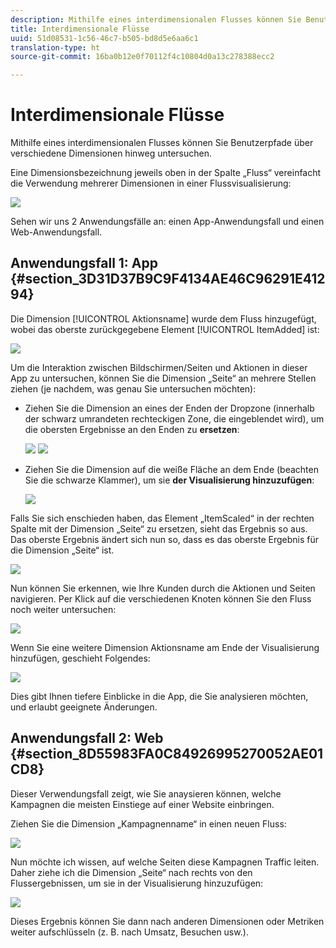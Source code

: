 ```yaml
---
description: Mithilfe eines interdimensionalen Flusses können Sie Benutzerpfade über verschiedene Dimensionen hinweg untersuchen.
title: Interdimensionale Flüsse
uuid: 51d08531-1c56-46c7-b505-bd8d5e6aa6c1
translation-type: ht
source-git-commit: 16ba0b12e0f70112f4c10804d0a13c278388ecc2

---
```



# Interdimensionale Flüsse

Mithilfe eines interdimensionalen Flusses können Sie Benutzerpfade über verschiedene Dimensionen hinweg untersuchen.

Eine Dimensionsbezeichnung jeweils oben in der Spalte „Fluss“ vereinfacht die Verwendung mehrerer Dimensionen in einer Flussvisualisierung:

![](assets/flow.png)

Sehen wir uns 2 Anwendungsfälle an: einen App-Anwendungsfall und einen Web-Anwendungsfall.

## Anwendungsfall 1: App {#section_3D31D37B9C9F4134AE46C96291E41294}

Die Dimension [!UICONTROL Aktionsname] wurde dem Fluss hinzugefügt, wobei das oberste zurückgegebene Element [!UICONTROL ItemAdded] ist:

![](assets/multi-dimensional-flow.png)

Um die Interaktion zwischen Bildschirmen/Seiten und Aktionen in dieser App zu untersuchen, können Sie die Dimension „Seite“ an mehrere Stellen ziehen (je nachdem, was genau Sie untersuchen möchten):

* Ziehen Sie die Dimension an eines der Enden der Dropzone (innerhalb der schwarz umrandeten rechteckigen Zone, die eingeblendet wird), um die obersten Ergebnisse an den Enden zu **ersetzen**:

   ![](assets/multi-dimensional-flow2.png) ![](assets/multi-dimensional-flow3.png)

* Ziehen Sie die Dimension auf die weiße Fläche an dem Ende (beachten Sie die schwarze Klammer), um sie **der Visualisierung hinzuzufügen**:

   ![](assets/multi-dimensional-flow4.png)

Falls Sie sich enschieden haben, das Element „ItemScaled“ in der rechten Spalte mit der Dimension „Seite“ zu ersetzen, sieht das Ergebnis so aus. Das oberste Ergebnis ändert sich nun so, dass es das oberste Ergebnis für die Dimension „Seite“ ist.

![](assets/multi-dimensional-flow5.png)

Nun können Sie erkennen, wie Ihre Kunden durch die Aktionen und Seiten navigieren. Per Klick auf die verschiedenen Knoten können Sie den Fluss noch weiter untersuchen:

![](assets/multi-dimensional-flow6.png)

Wenn Sie eine weitere Dimension Aktionsname am Ende der Visualisierung hinzufügen, geschieht Folgendes:

![](assets/multi-dimensional-flow7.png)

Dies gibt Ihnen tiefere Einblicke in die App, die Sie analysieren möchten, und erlaubt geeignete Änderungen.

## Anwendungsfall 2: Web {#section_8D55983FA0C84926995270052AE01CD8}

Dieser Verwendungsfall zeigt, wie Sie anaysieren können, welche Kampagnen die meisten Einstiege auf einer Website einbringen.

Ziehen Sie die Dimension „Kampagnenname“ in einen neuen Fluss:

![](assets/multi-dimensional-flow8.png)

Nun möchte ich wissen, auf welche Seiten diese Kampagnen Traffic leiten. Daher ziehe ich die Dimension „Seite“ nach rechts von den Flussergebnissen, um sie in der Visualisierung hinzuzufügen:

![](assets/multi-dimensional-flow9.png)

Dieses Ergebnis können Sie dann nach anderen Dimensionen oder Metriken weiter aufschlüsseln (z. B. nach Umsatz, Besuchen usw.).
